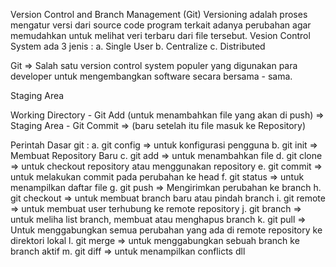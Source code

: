 Version Control and Branch Management (Git)
Versioning adalah proses mengatur versi dari source code program terkait adanya perubahan agar memudahkan untuk melihat veri terbaru dari file tersebut.
Vesion Control System ada 3 jenis :
a. Single User
b. Centralize
c. Distributed

Git => Salah satu version control system populer yang digunakan para developer untuk mengembangkan software secara bersama - sama.

Staging Area 

Working Directory - Git Add (untuk menambahkan file yang akan di push) => Staging Area - Git Commit => (baru setelah itu file masuk ke Repository)

Perintah Dasar git :
a. git config => untuk konfigurasi pengguna
b. git init => Membuat Repository Baru
c. git add => untuk menambahkan file
d. git clone => untuk checkout repository atau menggunakan repository
e. git commit => untuk melakukan commit pada perubahan ke head
f. git status => untuk menampilkan daftar file
g. git push => Mengirimkan perubahan ke branch
h. git checkout => untuk membuat branch baru atau pindah branch
i. git remote => untuk membuat user terhubung ke remote repository
j. git branch => untuk meliha list branch, membuat atau menghapus branch
k. git pull => Untuk menggabungkan semua perubahan yang ada di remote repository ke direktori lokal
l. git merge => untuk menggabungkan sebuah branch ke branch aktif
m. git diff => untuk menampilkan conflicts
dll